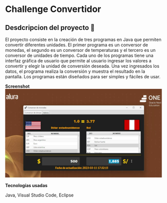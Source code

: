 # Challenge Convertidor

    
## Desdcripcion del proyecto 🚀

El proyecto consiste en la creación de tres programas en Java que permiten convertir diferentes unidades. El primer programa es un conversor de monedas, el segundo es un conversor de temperaturas y el tercero es un conversor de unidades de tiempo. Cada uno de los programas tiene una interfaz gráfica de usuario que permite al usuario ingresar los valores a convertir y elegir la unidad de conversión deseada. Una vez ingresados los datos, el programa realiza la conversión y muestra el resultado en la pantalla. Los programas están diseñados para ser simples y fáciles de usar.

 **Screenshot** 
![App Screenshot](https://raw.githubusercontent.com/rafopm/conversor-challenge-alura-one/main/conversor/screenshot/conversor_challenge.png)

 **Tecnologías usadas** 

Java, Visual Studio Code, Eclipse



